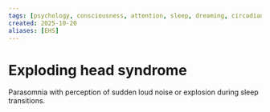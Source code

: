 ```yaml
---
tags: [psychology, consciousness, attention, sleep, dreaming, circadian-rhythms, psychoactive-drugs]
created: 2025-10-20
aliases: [EHS]
---
```

# Exploding head syndrome

Parasomnia with perception of sudden loud noise or explosion during sleep transitions.
